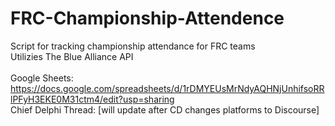 # FRC-Championship-Attendence
Script for tracking championship attendance for FRC teams<br>
Utilizies The Blue Alliance API<br>
<br>
Google Sheets: https://docs.google.com/spreadsheets/d/1rDMYEUsMrNdyAQHNjUnhifsoRRlPFyH3EKE0M31ctm4/edit?usp=sharing<br>
Chief Delphi Thread: [will update after CD changes platforms to Discourse]<br>
